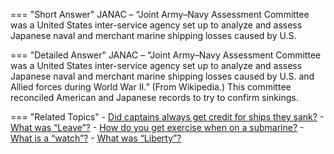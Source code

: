 
=== "Short Answer"
    JANAC – “Joint Army–Navy Assessment Committee was a United States inter-service agency set up to analyze and assess Japanese naval and merchant marine shipping losses caused by U.S.

=== "Detailed Answer"
    JANAC – “Joint Army–Navy Assessment Committee was a United States inter-service agency set up to analyze and assess Japanese naval and merchant marine shipping losses caused by U.S. and Allied forces during World War II.”  (From Wikipedia.)  This committee reconciled American and Japanese records to try to confirm sinkings.

=== "Related Topics"
    - [Did captains always get credit for ships they sank?](../FAQs/did-captains-always-get-credit-for-ships-they-sank.md)
    - [What was “Leave”?](../FAQs/what-was-leave.md)
    - [How do you get exercise when on a submarine?](../FAQs/how-do-you-get-exercise-when-on-a-submarine.md)
    - [What is a “watch”?](../FAQs/what-is-a-watch.md)
    - [What was “Liberty”?](../FAQs/what-was-liberty.md)
